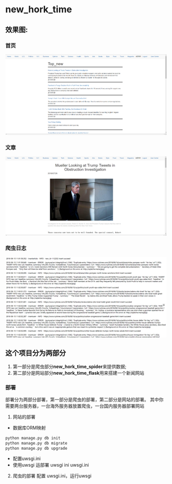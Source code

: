 # new_hork_time
## 效果图:  
### 首页  
![](https://github.com/zhaofengqiu/new_hork_time/blob/master/new_hork_time/images/index.png)
### 文章  
![](https://github.com/zhaofengqiu/new_hork_time/blob/master/new_hork_time/images/article.png)
### 爬虫日志  
![](https://github.com/zhaofengqiu/new_hork_time/blob/master/new_hork_time/images/spider_log.png)
## 这个项目分为两部分
1. 第一部分是爬虫部分**new_hork_time_spider**来提供数据;
2. 第二部分是网站部分**new_hork_time_flask**用来搭建一个新闻网站  
### 部署
部署分为两部分部署，第一部分是爬虫的部署，第二部分是网站的部署。  其中你需要两台服务器，一台海外服务器放置爬虫，一台国内服务器部署网站
1. 网站的部署  
 * 数据库ORM映射
 ```
 python manage.py db init
 python manage.py db migrate
 python manage.py db upgrade
 ```
 * 配置uwsgi.ini
 * 使用uwsgi 运部署 uwsgi ini uwsgi.ini
 
2. 爬虫的部署
配置 uwsgi.ini，运行uwsgi
